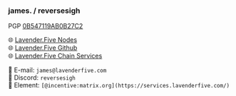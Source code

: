 ### james. / reversesigh  
PGP [0B547119AB0B27C2](https://keybase.io/reversesigh)  

🌐 [Lavender.Five Nodes](https://lavenderfive.com)  
🌐 [Lavender.Five Github](https://github.com/lavenderfive)  
🌐 [Lavender.Five Chain Services](https://services.lavenderfive.com/)  

📧 E-mail: `james@lavenderfive.com`  
💬 Discord: `reversesigh`  
💬 Element: `[@incentive:matrix.org](https://services.lavenderfive.com/)`  
  
